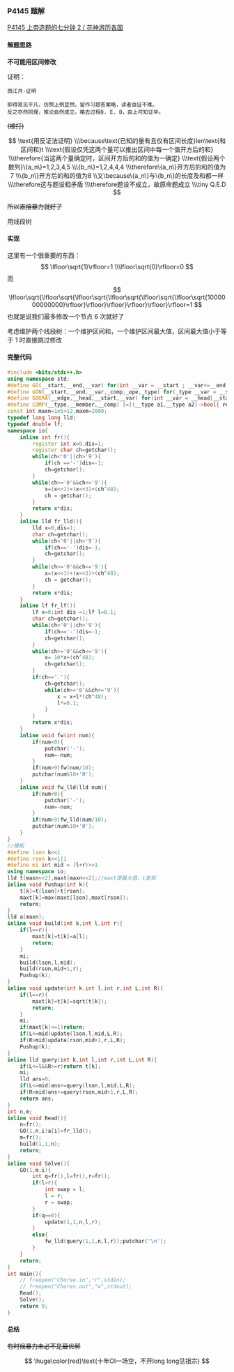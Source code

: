 ### P4145 题解

[P4145 上帝造题的七分钟 2 / 花神游历各国](https://www.luogu.com.cn/problem/P4145)

#### 解题思路

**不可能用区间修改**

证明：

```
西江月·证明

即得易见平凡，仿照上例显然。留作习题答案略，读者自证不难。
反之亦然同理，推论自然成立。略去过程Q. E. D，由上可知证毕。
```
~~(被打)~~


$$
\text{用反证法证明}
\\\because\text{已知的量有且仅有区间长度}len\text{和区间和}t
\\\text{假设仅凭这两个量可以推出区间中每一个值开方后的和}
\\\therefore{当这两个量确定时，区间开方后的和的值为一确定}
\\\text{假设两个数列}\{a_n\}=1,2,3,4,5
\\\{b_n\}=1,2,4,4,4
\\\therefore\{a_n\}开方后的和的值为7
\\\{b_n\}开方后的和的值为8
\\又\because\{a_n\}与\{b_n\}的长度及和都一样
\\\therefore这与题设相矛盾
\\\therefore题设不成立，故原命题成立
\\\tiny Q.E.D
$$


~~所以直接暴力就好了~~

用线段树

#### 实现

这里有一个很重要的东西：
$$
\lfloor\sqrt{1}\rfloor=1
\\\lfloor\sqrt{0}\rfloor=0
$$
而
$$
\lfloor\sqrt{\lfloor\sqrt{\lfloor\sqrt{\lfloor\sqrt{\lfloor\sqrt{\lfloor\sqrt{1000000000000}\rfloor}\rfloor}\rfloor}\rfloor}\rfloor}\rfloor=1
$$
也就是说我们最多修改一个节点 $6$ 次就好了

考虑维护两个线段树：一个维护区间和，一个维护区间最大值，区间最大值小于等于 $1$ 时直接跳过修改

#### 完整代码

```cpp
#include <bits/stdc++.h>
using namespace std;
#define GO(__start,__end,__var) for(int __var = __start ; __var<=__end ; __var++)
#define GON(__start,__end,__var,_comp,_ope,_type) for(_type __var = __start ; __var _comp __end ; __var _ope)
#define GOGRA(__edge,__head,__start,__var) for(int __var = __head[__start];__var;__var=__edge[__var].next)
#define COMP(__type,__member,__comp) [=](__type a1,__type a2)->bool{ return a1.__member __comp a2.__member;}
const int maxn=1e5+12,maxm=2000;
typedef long long lld;
typedef double lf;
namespace io{
    inline int fr(){
        register int x=0,dis=1;
        register char ch=getchar();
        while(ch<'0'||ch>'9'){
            if(ch =='-')dis=-1;
            ch=getchar();
        }
        while(ch>='0'&&ch<='9'){
            x=(x<<1)+(x<<3)+(ch^48);
            ch = getchar();
        }
        return x*dis;
    }
    inline lld fr_lld(){
        lld x=0,dis=1;
        char ch=getchar();
        while(ch<'0'||ch>'9'){
            if(ch=='-')dis=-1;
            ch=getchar();
        }
        while(ch>='0'&&ch<='9'){
            x=(x<<1)+(x<<3)+(ch^48);
            ch = getchar();
        }
        return x*dis;
    }
    inline lf fr_lf(){
        lf x=0;int dis =1;lf l=0.1;
        char ch=getchar();
        while(ch<'0'||ch>'9'){
            if(ch=='-')dis=-1;
            ch=getchar();
        }
        while(ch>='0'&&ch<='9'){
            x= 10*x+(ch^48);
            ch=getchar();
        }
        if(ch=='.'){
            ch=getchar();
            while(ch>='0'&&ch<='9'){
                x = x+l*(ch^48);
                l*=0.1;
            }
        }
        return x*dis;
    }
    inline void fw(int num){
        if(num<0){
            putchar('-');
            num=-num;
        }
        if(num>9)fw(num/10);
        putchar(num%10+'0');
    }
    inline void fw_lld(lld num){
        if(num<0){
            putchar('-');
            num=-num;
        }
        if(num>9)fw_lld(num/10);
        putchar(num%10+'0');
    }
}
//模板
#define lson k<<1
#define rson k<<1|1
#define mi int mid = (l+r)>>1
using namespace io;
lld t[maxn<<2],maxt[maxn<<2];//maxt是最大值，t是和
inline void Pushup(int k){
    t[k]=t[lson]+t[rson];
    maxt[k]=max(maxt[lson],maxt[rson]);
    return;
}
lld a[maxn];
inline void build(int k,int l,int r){
    if(l==r){
        maxt[k]=t[k]=a[l];
        return;
    }
    mi;
    build(lson,l,mid);
    build(rson,mid+1,r);
    Pushup(k);
}
inline void update(int k,int l,int r,int L,int R){
    if(l==r){
        maxt[k]=t[k]=sqrt(t[k]);
        return;
    }
    mi;
    if(maxt[k]<=1)return;
    if(L<=mid)update(lson,l,mid,L,R);
    if(R>mid)update(rson,mid+1,r,L,R);
    Pushup(k);
}
inline lld query(int k,int l,int r,int L,int R){
    if(L<=l&&R>=r)return t[k];
    mi;
    lld ans=0;
    if(L<=mid)ans+=query(lson,l,mid,L,R);
    if(R>mid)ans+=query(rson,mid+1,r,L,R);
    return ans;
}
int n,m;
inline void Read(){
    n=fr();
    GO(1,n,i)a[i]=fr_lld();
    m=fr();
    build(1,1,n);
    return;
}
inline void Solve(){
    GO(1,m,i){
        int q=fr(),l=fr(),r=fr();
        if(l>r){
            int swap = l;
            l = r;
            r = swap;
        }
        if(q==0){
            update(1,1,n,l,r);
        }
        else{
            fw_lld(query(1,1,n,l,r));putchar('\n');
        }
    }
    return;
}
int main(){
    // freopen("Chorse.in","r",stdin);
    // freopen("Chores.out","w",stdout);
    Read();
    Solve();
    return 0;
}
```


#### 总结

~~有时候暴力未必不是最优解~~

$$
\huge\color{red}\text{十年OI一场空，不开long long见祖宗}
$$

